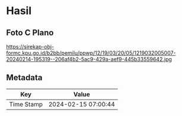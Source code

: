 # Hasil

## Foto C Plano

https://sirekap-obj-formc.kpu.go.id/b2bb/pemilu/ppwp/12/19/03/20/05/1219032005007-20240214-195319--206af4b2-5ac9-429a-aef9-445b33559642.jpg


## Metadata

| Key        | Value               |
| ---------- | ------------------- |
| Time Stamp | 2024-02-15 07:00:44 |



